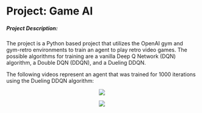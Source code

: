 # Project: Game AI
##### Project Description:
The project is a Python based project that utilizes the OpenAI gym and gym-retro
environments to train an agent to play retro video games. The possible algorithms
for training are a vanilla Deep Q Network (DQN) algorithm, a Double DQN (DDQN),
and a Dueling DDQN.

The following videos represent an agent that was trained for 1000 iterations
using the Dueling DDQN algorithm:
<p align="center"><img src="./Gifs/Sonic_DuelDDQN.gif"></p>
<p align="center"><img src="./Gifs/JourneyEscape_DuelDDQN.gif"></p>
